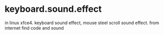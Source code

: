 # keyboard.sound.effect
in linux xfce4.
keyboard sound effect, mouse steel scroll sound effect. from internet find code and sound
